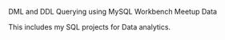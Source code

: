 DML and DDL Querying using MySQL Workbench Meetup Data

This includes my SQL projects for Data analytics.
